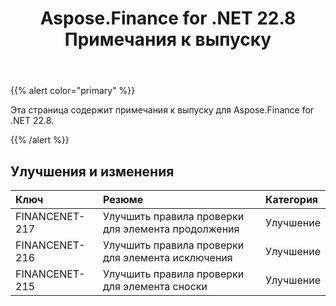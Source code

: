 ﻿---
title: Aspose.Finance for .NET 22.8 Примечания к выпуску
type: docs
weight: 19
url: /ru/net/aspose-finance-for-net-22-8-release-notes/
---
{{% alert color="primary" %}}

Эта страница содержит примечания к выпуску для Aspose.Finance for .NET 22.8.

{{% /alert %}}

## **Улучшения и изменения**

|**Ключ**|**Резюме**|**Категория**|
|:- |:- |:- |
|FINANCENET-217| Улучшить правила проверки для элемента продолжения|Улучшение|
|FINANCENET-216| Улучшить правила проверки для элемента исключения|Улучшение|
|FINANCENET-215| Улучшить правила проверки для элемента сноски|Улучшение|
